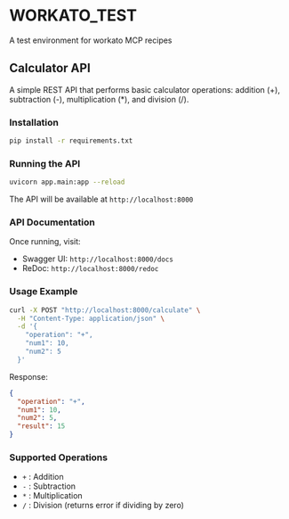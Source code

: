 # WORKATO_TEST

A test environment for workato MCP recipes

## Calculator API

A simple REST API that performs basic calculator operations: addition (+), subtraction (-), multiplication (*), and division (/).

### Installation

```bash
pip install -r requirements.txt
```

### Running the API

```bash
uvicorn app.main:app --reload
```

The API will be available at `http://localhost:8000`

### API Documentation

Once running, visit:
- Swagger UI: `http://localhost:8000/docs`
- ReDoc: `http://localhost:8000/redoc`

### Usage Example

```bash
curl -X POST "http://localhost:8000/calculate" \
  -H "Content-Type: application/json" \
  -d '{
    "operation": "+",
    "num1": 10,
    "num2": 5
  }'
```

Response:
```json
{
  "operation": "+",
  "num1": 10,
  "num2": 5,
  "result": 15
}
```

### Supported Operations

- `+` : Addition
- `-` : Subtraction
- `*` : Multiplication
- `/` : Division (returns error if dividing by zero)
